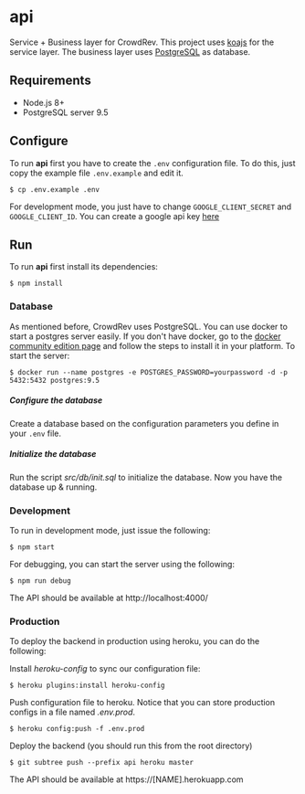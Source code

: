 # api

Service + Business layer for CrowdRev. This project uses [koajs](http://koajs.com/) for the service layer. The business layer uses [PostgreSQL](https://www.postgresql.org/) as database.

## Requirements

* Node.js 8+
* PostgreSQL server 9.5

## Configure

To run **api** first you have to create the `.env` configuration file. To do this, just copy the example file `.env.example` and edit it.

```shell
$ cp .env.example .env
```

For development mode, you just have to change `GOOGLE_CLIENT_SECRET` and `GOOGLE_CLIENT_ID`. You can create a google api key [here](https://console.developers.google.com/projectselector/apis/credentials)

## Run

To run **api** first install its dependencies:

```shell
$ npm install
```

### Database

As mentioned before, CrowdRev uses PostgreSQL. You can use docker to start a postgres server easily. If you don't have docker, go to the [docker community edition page](https://www.docker.com/community-edition) and follow the steps to install it in your platform. To start the server:

```
$ docker run --name postgres -e POSTGRES_PASSWORD=yourpassword -d -p 5432:5432 postgres:9.5
```

##### Configure the database

Create a database based on the configuration parameters you define in your `.env` file.

##### Initialize the database

Run the script _src/db/init.sql_ to initialize the database.
Now you have the database up & running.

### Development

To run in development mode, just issue the following:

```
$ npm start
```

For debugging, you can start the server using the following:

```
$ npm run debug
```

The API should be available at http://localhost:4000/

### Production

To deploy the backend in production using heroku, you can do the following:

Install _heroku-config_ to sync our configuration file:

```
$ heroku plugins:install heroku-config
```

Push configuration file to heroku. Notice that you can store production configs in a file named _.env.prod_.

```
$ heroku config:push -f .env.prod
```

Deploy the backend (you should run this from the root directory)

```
$ git subtree push --prefix api heroku master
```

The API should be available at https://[NAME].herokuapp.com
